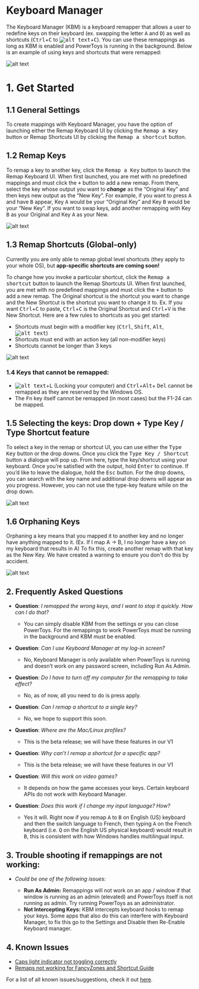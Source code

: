 # Keyboard Manager 

The Keyboard Manager (KBM) is a keyboard remapper that allows a user to redefine keys on their keyboard (ex. swapping the letter <kbd>A</kbd> and <kbd>D</kbd>) as well as shortcuts (<kbd>Ctrl</kbd>+<kbd>C</kbd> to <kbd>![alt text][winlogo]</kbd>+<kbd>C</kbd>). You can use these remappings as long as KBM is enabled and PowerToys is running in the background. Below is an example of using keys and shortcuts that were remapped:

![alt text][example]

# 1. Get Started  

## 1.1 General Settings
To create mappings with Keyboard Manager, you have the option of launching either the Remap Keyboard UI by clicking the <kbd>Remap a Key</kbd> button or Remap Shortcuts UI by clicking the <kbd>Remap a shortcut</kbd> button.


## 1.2 Remap Keys
To remap a key to another key, click the <kbd>Remap a Key</kbd> button to launch the Remap Keyboard UI. When first launched, you are met with no predefined mappings and must click the <kbd>+</kbd> button to add a new remap. From there, select the key whose output you want to ***change*** as the “Original Key” and then keys new output as the “New Key”. For example, if you want to press <kbd>A</kbd> and have <kbd>B</kbd>  appear, Key <kbd>A</kbd> would be your “Original Key” and Key <kbd>B</kbd> would be your “New Key”. If you want to swap keys, add another remapping with Key <kbd>B</kbd> as your Original and Key <kbd>A</kbd> as your New.

![alt text][remapkey]

## 1.3 Remap Shortcuts (Global-only)
Currently you are only able to remap global level shortcuts (they apply to your whole OS), but **app-specific shortcuts are coming soon!**

To change how you invoke a particular shortcut, click the <kbd>Remap a shortcut</kbd> button to
launch the Remap Shortcuts UI. When first launched, you are met with no predefined mappings and must click the <kbd>+</kbd> button to add a new remap. The Original shortcut is the shortcut you want to change and the New Shortcut is the shortcut you want to change it
to. Ex. If you want <kbd>Ctrl</kbd>+<kbd>C</kbd> to paste, <kbd>Ctrl</kbd>+<kbd>C</kbd> is the Original Shortcut and <kbd>Ctrl</kbd>+<kbd>V</kbd> is the New Shortcut. Here are a few rules to shortcuts as you get started:
   
- Shortcuts must begin with a modifier key (<kbd>Ctrl</kbd>, <kbd>Shift</kbd>, <kbd>Alt</kbd>, <kbd>![alt text][winlogo]</kbd>)
- Shortcuts must end with an action key (all non-modifier keys) 
- Shortcuts cannot be longer than 3 keys  

![alt text][remapshort]

### 1.4 Keys that cannot be remapped:


- <kbd>![alt text][winlogo]</kbd>+<kbd>L</kbd> (Locking your computer) and <kbd>Ctrl</kbd>+<kbd>Alt</kbd>+ <kbd>Del</kbd> cannot be remapped as they are reserved by the Windows OS.
- The <kbd>Fn</kbd> key itself cannot be remapped (in most cases) but the F1-24 can be mapped.


## 1.5 Selecting the keys: Drop down + Type Key / Type Shortcut feature  
To select a key in the remap or shortcut UI, you can use either the <kbd>Type Key</kbd> button or the drop downs. Once you click the <kbd>Type Key / Shortcut</kbd> button a dialogue will pop up. From here, type the key/shortcut using your keyboard. Once you’re satisfied with the output, hold <kbd>Enter</kbd> to continue. If you’d like to leave the dialogue, hold the <kbd>Esc</kbd> button. For the drop downs, you can search with the key name and additional drop downs will appear as you progress. However, you can not use the type-key feature while on the drop down. 

![alt text][dropdowntypekey]

## 1.6 Orphaning Keys
Orphaning a key means that you mapped it to another key and no longer have anything mapped to it. (Ex. If I map A -> B, I no longer have a key on my keyboard that results in A) To fix this, create another remap with that key as the New Key. We have created a warning to ensure you don't do this by accident.

![alt text][orphaned]

## 2. Frequently Asked Questions

- **Question**: *I remapped the wrong keys, and I want to stop it quickly. How can I do that?*
  - You can simply disable KBM from the settings or you can close PowerToys. For the remappings to work PowerToys must be running in the background and KBM must be enabled.

- **Question**: *Can I use Keyboard Manager at my log-in screen?*
  - No, Keyboard Manager is only available when PowerToys is running and doesn’t work on any password screen, including Run As Admin.

- **Question**: *Do I have to turn off my computer for the remapping to take effect?*
  - No, as of now, all you need to do is press apply.

- **Question**: *Can I remap a shortcut to a single key?*
  - No, we hope to support this soon.

- **Question**: *Where are the Mac/Linux profiles?*
  - This is the beta release; we will have these features in our V1

- **Question**: *Why can’t I remap a shortcut for a specific app?*
  - This is the beta release; we will have these features in our V1

- **Question**: *Will this work on video games?*
  - It depends on how the game accesses your keys. Certain keyboard APIs do not work with Keyboard Manager.

- **Question**: *Does  this work if I change my input language? How?*
  - Yes it will. Right now if you remap <kbd>A</kbd> to <kbd>B</kbd> on English (US) keyboard and then the switch language to French, then typing <kbd>A</kbd> on the French keyboard (i.e. <kbd>Q</kbd> on the English US physical keyboard) would result in <kbd>B</kbd>, this is consistent with how Windows handles multilingual input. 

## 3. Trouble shooting if remappings are not working:

   - *Could be one of the following issues:*
     
     - **Run As Admin:** Remappings will not work on an app / window if that window is running as an admin (elevated) and PowerToys itself is not running as admin. Try running PowerToys as an administrator.
     - **Not Intercepting Keys:** KBM intercepts keyboard hooks to remap your keys. Some apps that also do this can interfere with Keyboard Manager, to fix this go to the Settings and Disable then Re-Enable Keyboard manager.

## 4. Known Issues
- [Caps light indicator not toggling correctly](https://github.com/microsoft/PowerToys/issues/1692)
- [Remaps not working for FancyZones and Shortcut Guide](https://github.com/microsoft/PowerToys/issues/3079)

For a list of all known issues/suggestions, check it out
[here](https://github.com/microsoft/PowerToys/issues?q=is%3Aopen+is%3Aissue+label%3A%22Product-Keyboard+Shortcut+Manager%22).

[example]: ../../../doc/images/keyboardmanager/example.gif "Example"
[remapkey]: ../../../doc/images/keyboardmanager/remapkeyboard_both.gif "Remap a Key"
[remapshort]: ../../../doc/images/keyboardmanager/remapshort_both.gif "Remap a Shortcut"
[dropdowntypekey]: ../../../doc/images/keyboardmanager/dropdownstypekey.gif "Drop-downs and Type Features"
[orphaned]: ../../../doc/images/keyboardmanager/orphanedkey.gif "Orphaned key warning"
[winlogo]: ../../../doc/images/keyboardmanager/winkey.png 
